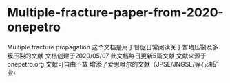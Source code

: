 # Multiple-fracture-paper-from-2020-onepetro
Multiple fracture propagation
这个文档是用于督促日常阅读关于暂堵压裂及多簇压裂的文献
文档创建于2020/05/07
此文档每日更新5篇文献
文献来源于onepetro.org
文献可自由下载
增添了爱思唯尔的文献（JPSE/JNGSE/等石油矿业)

